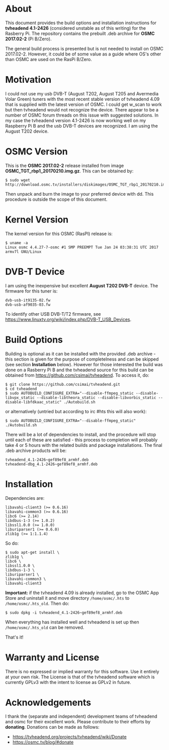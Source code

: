 # About

This document provides the build options and installation instructions for **tvheadend 4.1-2426** (considered unstable as of this writing) for the Rasberry Pi.  The repository contains the prebuilt .deb archive for **OSMC 2017.02-2** (Pi B/Zero).

The general build process is presented but is not needed to install on OSMC 2017.02-2.  However, it could be of some value as a guide where OS's other than OSMC are used on the RasPi B/Zero. 

# Motivation

I could not use my usb DVB-T (August T202, August T205 and Avermedia Volar Green) tuners with the most recent stable version of tvheadend 4.09 that is supplied with the latest version of OSMC.  I could get w_scan to work but then tvheadend would not recognize the device.  There appear to be a number of OSMC forum threads on this issue with suggested solutions.  In my case the tvheadend version 4.1-2426 is now working well on my Raspberry Pi B and the usb DVB-T devices are recognized.  I am using the August T202 device.

# OSMC Version

This is the **OSMC 2017.02-2** release installed from image **OSMC_TGT_rbp1_20170210.img.gz**.  This can be obtained by:

    $ sudo wget http://download.osmc.tv/installers/diskimages/OSMC_TGT_rbp1_20170210.img.gz

Then unpack and burn the image to your preferred device with dd.  This procedure is outside the scope of this document.

# Kernel Version

The kernel version for this OSMC (RasPI) release is:

    $ uname -a
    Linux osmc 4.4.27-7-osmc #1 SMP PREEMPT Tue Jan 24 03:38:31 UTC 2017 armv7l GNU/Linux

# DVB-T Device

I am using the inexpensive but excellent **August T202 DVB-T** device.  The firmware for this tuner is:

    dvb-usb-it9135-02.fw
    dvb-usb-af9035-03.fw

To identify other USB DVB-T/T2 firmware, see https://www.linuxtv.org/wiki/index.php/DVB-T_USB_Devices.

# Build Options

Building is optional as it can be installed with the provided .deb archive - this section is given for the purpose of completelness and can be skipped (see section **Installation** below).  However for those interested the build was done on a Rasberry Pi B and the tvheadend source for this build can be obtained from https://github.com/csimai/tvheadend.  To access it, do:

    $ git clone https://github.com/csimai/tvheadend.git
    $ cd tvheadend
    $ sudo AUTOBUILD_CONFIGURE_EXTRA="--disable-ffmpeg_static --disable-libvpx_static --disable-libtheora_static --disable-libvorbis_static --disable-libfdkaac_static" ./Autobuild.sh

or alternatively (untried but according to irc #hts this will also work):

    $ sudo AUTOBUILD_CONFIGURE_EXTRA="--disable-ffmpeg_static" ./Autobuild.sh

There will be a lot of dependencies to install, and the procedure will stop until each of these are satisfied - this process to completion will probably take 4 or 5 hours with the related builds and package installations.  The final .deb archive products will be:

    tvheadend_4.1-2426~gef89ef8_armhf.deb
    tvheadend-dbg_4.1-2426~gef89ef8_armhf.deb

# Installation

Dependencies are:

    libavahi-client3 (>= 0.6.16)
    libavahi-common3 (>= 0.6.16)
    libc6 (>= 2.14)
    libdbus-1-3 (>= 1.0.2)
    libssl1.0.0 (>= 1.0.0)
    liburiparser1 (>= 0.6.0)
    zlib1g (>= 1:1.1.4)

So do:

    $ sudo apt-get install \
    zlib1g \
    libc6 \
    libssl1.0.0 \
    libdbus-1-3 \
    liburiparser1 \
    libavahi-common3 \
    libavahi-client3

**Important:**  if the tvheadend 4.09 is already installed, go to the OSMC App Store and uninstall it and move directory `/home/osmc/.hts` to `/home/osmc/.hts_old`.  Then do:

    $ sudo dpkg -i tvheadend_4.1-2426~gef89ef8_armhf.deb

When everything has installed well and tvheadend is set up then `/home/osmc/.hts_old` can be removed.

That's it!

# Warranty and License

There is no expressed or implied warranty for this software.  Use it entirely at your own risk.  The License is that of the tvheadend software which is currently GPLv3 with the intent to license as GPLv2 in future. 

# Acknowledgements

I thank the (separate and independent) development teams of tvheadend and osmc for their excellent work.  Please contribute to their efforts by **donating**.  Donations can be made as follows:

- https://tvheadend.org/projects/tvheadend/wiki/Donate
- https://osmc.tv/blog/#donate
